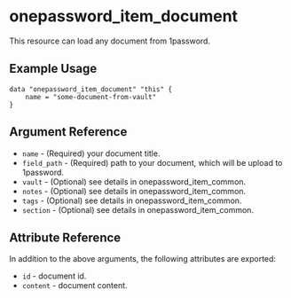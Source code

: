 # onepassword_item_document

This resource can load any document from 1password.

## Example Usage

```hcl
data "onepassword_item_document" "this" {
    name = "some-document-from-vault"
}
```

## Argument Reference

* `name` - (Required) your document title.
* `field_path` - (Required) path to your document, which will be upload to 1password.
* `vault` - (Optional) see details in onepassword_item_common.
* `notes` - (Optional) see details in onepassword_item_common.
* `tags` - (Optional) see details in onepassword_item_common.
* `section` - (Optional) see details in onepassword_item_common.

## Attribute Reference

In addition to the above arguments, the following attributes are exported:

* `id` - document id.
* `content` - document content.
